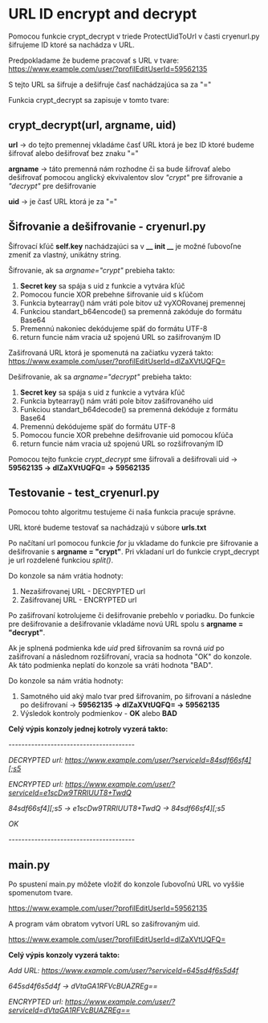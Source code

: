 # URL ID encrypt and decrypt

Pomocou funkcie crypt_decrypt v triede ProtectUidToUrl v časti cryenurl.py šifrujeme ID ktoré sa nachádza v URL.

Predpokladame že budeme pracovať s URL v tvare:
https://www.example.com/user/?profilEditUserId=59562135

S tejto URL sa šifruje a dešifruje časť nachádzajúca sa za "=" 

Funkcia crypt_decrypt sa zapisuje v tomto tvare:
## crypt_decrypt(url, argname, uid)

**url** -> do tejto premennej vkladáme časť URL ktorá je bez ID ktoré budeme šifrovať alebo dešifrovať bez znaku "="

**argname** -> táto premenná nám rozhodne či sa bude šifrovať alebo dešifrovať pomocou anglický ekvivalentov slov *"crypt"* pre šifrovanie a *"decrypt"* pre dešifrovanie

**uid** -> je časť URL ktorá je za "="

## Šifrovanie a dešifrovanie - cryenurl.py

Šifrovací kľúč **self.key** nachádzajúci sa v **__ init __** je možné ľubovoľne zmeniť za vlastný, unikátny string. 

Šifrovanie, ak sa *argname="crypt"* prebieha takto:
1. **Secret key** sa spája s uid z funkcie a vytvára kľúč
2. Pomocou funcie XOR prebehne šifrovanie uid s kľúčom
3. Funkcia bytearray() nám vráti pole bitov už vyXORovanej premennej
4. Funkciou standart_b64encode() sa premenná zakóduje do formátu Base64
5. Premennú nakoniec dekódujeme späť do formátu UTF-8
6. return funcie nám vracia už spojenú URL so zašifrovaným ID

Zašifrovaná URL ktorá je spomenutá na začiatku vyzerá takto:
https://www.example.com/user/?profilEditUserId=dlZaXVtUQFQ=

Dešifrovanie, ak sa *argname="decrypt"* prebieha takto:
1. **Secret key** sa spája s uid z funkcie a vytvára kľúč
2. Funkcia bytearray() nám vráti pole bitov zašifrovaného uid
3. Funkciou standart_b64decode() sa premenná dekóduje z formátu Base64
4. Premennú dekódujeme späť do formátu UTF-8
5. Pomocou funcie XOR prebehne dešifrovanie uid pomocou kľúča
6. return funcie nám vracia už spojenú URL so rozšifrovaným ID

Pomocou tejto funkcie *crypt_decrypt* sme šifrovali a dešifrovali uid -> **59562135 -> dlZaXVtUQFQ= -> 59562135**

## Testovanie - test_cryenurl.py

Pomocou tohto algoritmu testujeme či naša funkcia pracuje správne.

URL ktoré budeme testovať sa nachádzajú v súbore **urls.txt**

Po načítaní url pomocou funkcie *for* ju vkladame do funkcie pre šifrovanie a dešifrovanie s **argname = "crypt"**. Pri vkladaní url do funkcie crypt_decrypt je url rozdelené funkciou *split()*.

Do konzole sa nám vrátia hodnoty:
1. Nezašifrovanej URL - DECRYPTED url
2. Zašifrovanej URL - ENCRYPTED url

Po zašifrovaní kotrolujeme či dešifrovanie prebehlo v poriadku. Do funkcie pre dešifrovanie a dešifrovanie vkladáme novú URL spolu s **argname = "decrypt"**.

Ak je splnená podmienka kde *uid* pred šifrovaním sa rovná *uid* po zašifrovaní a následnom rozšifrovaní, vracia sa hodnota "OK" do konzole. Ak táto podmienka neplatí do konzole sa vráti hodnota "BAD".

Do konzole sa nám vrátia hodnoty:
1. Samotného uid aký malo tvar pred šifrovaním, po šifrovaní a následne po dešifrovaní -> **59562135 -> dlZaXVtUQFQ= -> 59562135**
2. Výsledok kontroly podmienkov - **OK** alebo **BAD**

**Celý výpis konzoly jednej kotroly vyzerá takto:**

*---------------------------------------*

*DECRYPTED url: https://www.example.com/user/?serviceId=84sdf66sf4][;s5*

*ENCRYPTED url: https://www.example.com/user/?serviceId=e1scDw9TRRIUUT8+TwdQ*

*84sdf66sf4][;s5 -> e1scDw9TRRIUUT8+TwdQ -> 84sdf66sf4][;s5*

*OK*

*---------------------------------------*

## main.py

Po spustení main.py môžete vložiť do konzole ľubovoľnú URL vo vyššie spomenutom tvare.

https://www.example.com/user/?profilEditUserId=59562135

A program vám obratom vytvorí URL so zašifrovaným uid.

https://www.example.com/user/?profilEditUserId=dlZaXVtUQFQ=

**Celý výpis konzoly vyzerá takto:**

*Add URL: https://www.example.com/user/?serviceId=645sd4f6s5d4f*

*645sd4f6s5d4f -> dVtaGA1RFVcBUAZREg==*

*ENCRYPTED url: https://www.example.com/user/?serviceId=dVtaGA1RFVcBUAZREg==*
